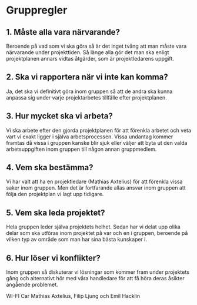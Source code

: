 ﻿# Gruppregler
## 1. Måste alla vara närvarande?
Beroende på vad som vi ska göra så är det inget tvång att man måste vara närvarande under projekttiden. Så länge alla gör det man ska enligt projektplanen annars vidtas åtgärder, som är projektledarens uppgift.

## 2. Ska vi rapportera när vi inte kan komma?
Ja, det ska vi definitivt göra inom gruppen så att de andra ska kunna anpassa sig under varje projektarbetes tillfälle efter projektplanen.

## 3. Hur mycket ska vi arbeta?
Vi ska arbete efter den gjorda projektplanen för att förenkla arbetet och veta vart vi exakt ligger i själva arbetsprocessen. Vissa undantag kommer framtas då vissa i gruppen kanske blir sjuk eller väljer att byta ut den valda arbetsuppgiften inom gruppen till någon annan gruppmedlem.

## 4. Vem ska bestämma?
Vi har valt att ha en projektledare (Mathias Axtelius) för att förenkla vissa saker inom gruppen. Men det är fortfarande allas ansvar inom gruppen att följa den projektplan vi lagt upp tidigare.

## 5. Vem ska leda projektet?
Hela gruppen leder själva projektets helhet. Sedan har vi delat upp olika delar som ska utföras inom projektet på var och en i gruppen, beroende på vilken typ av område som man har sina bästa kunskaper i.

## 6. Hur löser vi konflikter?
Inom gruppen så diskuterar vi lösningar som kommer fram under projektets gång och alternativt hör med våra handledare för att få höra deras åsikter angående problemet.


WI-FI Car Mathias Axtelius, Filip Ljung och Emil Hacklin

